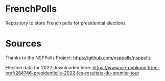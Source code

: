# FrenchPolls
Repository to store French polls for presidential elections 


# Sources

Thanks to the NSPPolls Project: https://github.com/nsppolls/nsppolls

Election data for 2022 downloaded here: https://www.vie-publique.fr/en-bref/284746-presidentielle-2022-les-resultats-du-premier-tour 



